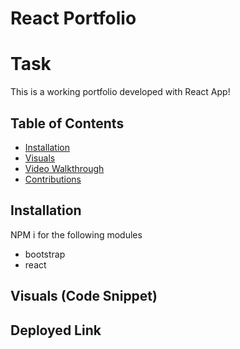 # React Portfolio

# Task
This is a working portfolio developed with React App! 

## Table of Contents

- [Installation](#Installation)
- [Visuals](#Visuals)
- [Video Walkthrough](#video-walkthrough)
- [Contributions](#contributions)

## Installation

NPM i for the following modules

- bootstrap
- react

## Visuals (Code Snippet)



## Deployed Link
